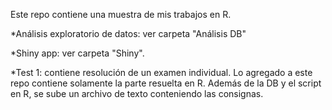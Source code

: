 Este repo contiene una muestra de mis trabajos en R.


*Análisis exploratorio de datos: ver carpeta "Análisis DB"

*Shiny app: ver carpeta "Shiny".

*Test 1: contiene resolución de un examen individual. Lo agregado a este repo contiene solamente la parte resuelta en R. Además de la DB y el script en R, se sube un archivo de texto conteniendo las consignas.
